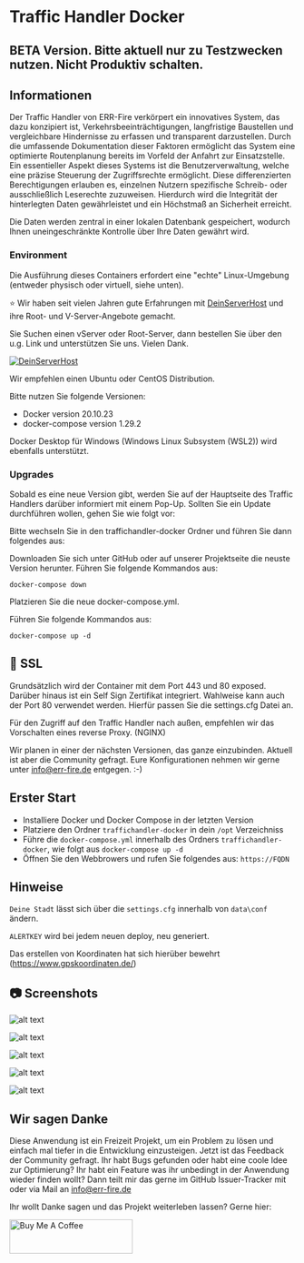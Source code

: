 # Traffic Handler Docker

## BETA Version. Bitte aktuell nur zu Testzwecken nutzen. Nicht Produktiv schalten.

## Informationen
Der Traffic Handler von ERR-Fire verkörpert ein innovatives System, das dazu konzipiert ist, Verkehrsbeeinträchtigungen, langfristige Baustellen und vergleichbare Hindernisse zu erfassen und transparent darzustellen. Durch die umfassende Dokumentation dieser Faktoren ermöglicht das System eine optimierte Routenplanung bereits im Vorfeld der Anfahrt zur Einsatzstelle.
Ein essentieller Aspekt dieses Systems ist die Benutzerverwaltung, welche eine präzise Steuerung der Zugriffsrechte ermöglicht. Diese differenzierten Berechtigungen erlauben es, einzelnen Nutzern spezifische Schreib- oder ausschließlich Leserechte zuzuweisen. Hierdurch wird die Integrität der hinterlegten Daten gewährleistet und ein Höchstmaß an Sicherheit erreicht.


Die Daten werden zentral in einer lokalen Datenbank gespeichert, wodurch Ihnen uneingeschränkte Kontrolle über Ihre Daten gewährt wird.


### Environment

Die Ausführung dieses Containers erfordert eine "echte" Linux-Umgebung (entweder physisch oder virtuell, siehe unten).

:star: Wir haben seit vielen Jahren gute Erfahrungen mit  [DeinServerHost](https://deinserverhost.de/store/aff.php?aff=3919) und ihre Root- und V-Server-Angebote gemacht.

Sie Suchen einen vServer oder Root-Server, dann bestellen Sie über den u.g. Link und unterstützen Sie uns. Vielen Dank.

[![DeinServerHost](https://deinserverhost.de/tca/600x150_transparent.png)](https://deinserverhost.de/store/aff.php?aff=3919)

Wir empfehlen einen Ubuntu oder CentOS Distribution.

Bitte nutzen Sie folgende Versionen:

- Docker version 20.10.23
- docker-compose version 1.29.2


Docker Desktop für Windows (Windows Linux Subsystem (WSL2)) wird ebenfalls unterstützt.

### Upgrades

Sobald es eine neue Version gibt, werden Sie auf der Hauptseite des Traffic Handlers darüber informiert mit einem Pop-Up.
Sollten Sie ein Update durchführen wollen, gehen Sie wie folgt vor:

Bitte wechseln Sie in den traffichandler-docker Ordner und führen Sie dann folgendes aus:

Downloaden Sie sich unter GitHub oder auf unserer Projektseite die neuste Version herunter.
Führen Sie folgende Kommandos aus:

`docker-compose down`

Platzieren Sie die neue docker-compose.yml.

Führen Sie folgende Kommandos aus:

`docker-compose up -d`



## 🔐 SSL

Grundsätzlich wird der Container mit dem Port 443 und 80 exposed. Darüber hinaus ist ein Self Sign Zertifikat integriert. 
Wahlweise kann auch der Port 80 verwendet werden. Hierfür passen Sie die settings.cfg Datei an.

Für den Zugriff auf den Traffic Handler nach außen, empfehlen wir das Vorschalten eines reverse Proxy. (NGINX)

Wir planen in einer der nächsten Versionen, das ganze einzubinden. Aktuell ist aber die Community gefragt.
Eure Konfigurationen nehmen wir gerne unter info@err-fire.de entgegen. :-)

## Erster Start
- Installiere Docker und Docker Compose in der letzten Version
- Platziere den Ordner `traffichandler-docker` in dein `/opt` Verzeichniss
- Führe die `docker-compose.yml` innerhalb des Ordners `traffichandler-docker`, wie folgt aus `docker-compose up -d`
- Öffnen Sie den Webbrowers und rufen Sie folgendes aus: `https://FQDN`


## Hinweise

`Deine Stadt` lässt sich über die `settings.cfg` innerhalb von `data\conf` ändern.

`ALERTKEY` wird bei jedem neuen deploy, neu generiert.

Das erstellen von Koordinaten hat sich hierüber bewehrt (https://www.gpskoordinaten.de/)

## 📷 Screenshots
![alt text](https://github.com/muffti-112/Traffic-Handler-Docker/blob/main/img/login.png)

![alt text](https://github.com/muffti-112/Traffic-Handler-Docker/blob/main/img/mainview.png)

![alt text](https://github.com/muffti-112/Traffic-Handler-Docker/blob/main/img/entry.png)

![alt text](https://github.com/muffti-112/Traffic-Handler-Docker/blob/main/img/delte.png)

![alt text](https://github.com/muffti-112/Traffic-Handler-Docker/blob/main/img/usermanagment.png)

## Wir sagen Danke

Diese Anwendung ist ein Freizeit Projekt, um ein Problem zu lösen und einfach mal tiefer in die Entwicklung einzusteigen.
Jetzt ist das Feedback der Community gefragt. Ihr habt Bugs gefunden oder habt eine coole Idee zur Optimierung? Ihr habt ein Feature was ihr unbedingt in der Anwendung wieder finden wollt? 
Dann teilt mir das gerne im GitHub Issuer-Tracker mit oder via Mail an info@err-fire.de

Ihr wollt Danke sagen und das Projekt weiterleben lassen? Gerne hier:

<a href="https://www.buymeacoffee.com/errfiretraffichandler" target="_blank"><img src="https://cdn.buymeacoffee.com/buttons/v2/default-yellow.png" alt="Buy Me A Coffee" style="height: 60px !important;width: 217px !important;" ></a>
